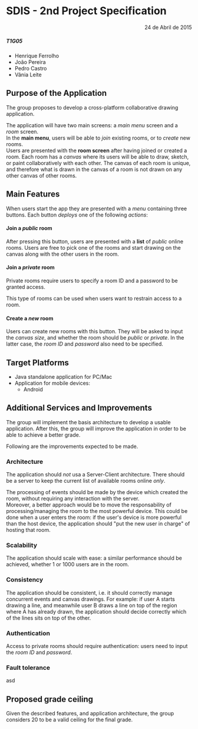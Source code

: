 # SDIS - 2nd Project Specification

<p align="right">24 de Abril de 2015</p>


##### T1G05

- Henrique Ferrolho  
- João Pereira  
- Pedro Castro  
- Vânia Leite  


## Purpose of the Application

The group proposes to develop a cross-platform collaborative drawing application.

The application will have two main screens: a *main menu* screen and a *room* screen.  
In the **main menu**, users will be able to *join* existing rooms, or to *create* new rooms.  
Users are presented with the **room screen** after having joined or created a room. Each room has a *canvas* where its users will be able to draw, sketch, or paint collaboratively with each other. The canvas of each room is unique, and therefore what is drawn in the canvas of a room is not drawn on any other canvas of other rooms.


## Main Features

When users start the app they are presented with a *menu* containing three buttons. Each button *deploys* one of the following *actions*:

#### **Join** a *public* room

After pressing this button, users are presented with a **list** of *public* online rooms. Users are free to pick one of the rooms and start drawing on the canvas along with the other users in the room.

#### **Join** a *private* room

Private rooms require users to specify a room ID and a password to be granted access.

This type of rooms can be used when users want to restrain access to a room.

#### **Create** a *new* room

Users can create new rooms with this button. They will be asked to input the *canvas size*, and whether the room should be *public* or *private*. In the latter case, the *room ID* and *password* also need to be specified.

## Target Platforms

- Java standalone application for PC/Mac
- Application for mobile devices:
  - Android


## Additional Services and Improvements

The group will implement the basis architecture to develop a usable application. After this, the group will improve the application in order to be able to achieve a better grade.

Following are the improvements expected to be made.

### Architecture

The application should *not* usa a Server-Client architecture. There should be a server to keep the current list of available rooms online *only*.

The processing of events should be made by the device which created the room, without requiring any interaction with the server.  
Moreover, a better approach would be to move the responsability of processing/managing the room to the most powerful device. This could be done when a user enters the room: if the user's device is more powerful than the host device, the application should "put the new user in charge" of hosting that room.

### Scalability

The application should scale with ease: a similar performance should be achieved, whether 1 or 1000 users are in the room.

### Consistency

The application should be consistent, i.e. it should correctly manage concurrent events and canvas drawings. For example: if user A starts drawing a line, and meanwhile user B draws a line on top of the region where A has already drawn, the application should decide correctly which of the lines sits on top of the other.

### Authentication

Access to private rooms should require authentication: users need to input the *room ID* and *password*.

### Fault tolerance

asd

## Proposed grade ceiling

Given the described features, and application architecture, the group considers 20 to be a valid ceiling for the final grade.
